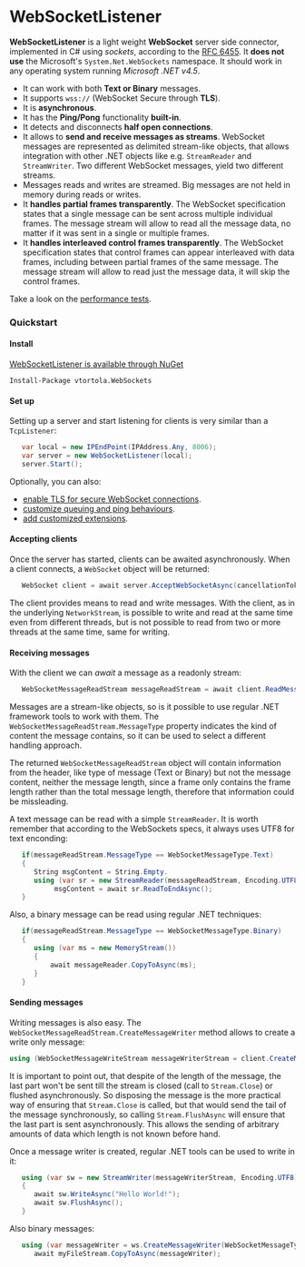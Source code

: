 WebSocketListener 
=================

**WebSocketListener** is a light weight **WebSocket** server side connector, implemented in C# using *sockets*, according to the [RFC 6455](http://tools.ietf.org/html/rfc6455). It **does not use** the Microsoft's `System.Net.WebSockets` namespace. It should work in any operating system running *Microsoft .NET v4.5*.

 * It can work with both **Text or Binary** messages.
 * It supports `wss://` (WebSocket Secure through **TLS**).
 * It is **asynchronous**. 
 * It has the **Ping/Pong** functionality **built-in**.
 * It detects and disconnects **half open connections**.
 * It allows to **send and receive messages as streams**. WebSocket messages are represented as delimited stream-like objects, that allows integration with other .NET objects like e.g. `StreamReader` and `StreamWriter`. Two different WebSocket messages, yield two different streams.
 * Messages reads and writes are streamed. Big messages are not held in memory during reads or writes.
 * It **handles partial frames transparently**. The WebSocket specification states that a single message can be sent across multiple individual frames. The message stream will allow to read all the message data, no matter if it was sent in a single or multiple frames.
 * It **handles interleaved control frames transparently**. The WebSocket specification states that control frames can appear interleaved with data frames, including between partial frames of the same message. The message stream will allow to read just the message data, it will skip the control frames.

Take a look on the [performance tests](https://github.com/vtortola/WebSocketListener/wiki/WebSocketListener-performance-tests).

### Quickstart

#### Install

[WebSocketListener is available through NuGet](http://www.nuget.org)

```
Install-Package vtortola.WebSockets
```

#### Set up
Setting up a server and start listening for clients is very similar than a `TcpListener`:

```cs
   var local = new IPEndPoint(IPAddress.Any, 8006);
   var server = new WebSocketListener(local);
   server.Start();
```

Optionally, you can also:
 * [enable TLS for secure WebSocket connections](https://github.com/vtortola/WebSocketListener/wiki/Enabling-WebSocket-Secure-(TLS)).
 * [customize queuing and ping behaviours](https://github.com/vtortola/WebSocketListener/wiki/WebSocketListener-options).
 * [add customized extensions](https://github.com/vtortola/WebSocketListener/wiki/WebSocketListener-Extensions).


#### Accepting clients
Once the server has started, clients can be awaited asynchronously. When a client connects, a `WebSocket` object will be returned:

```cs
   WebSocket client = await server.AcceptWebSocketAsync(cancellationToken);
```

The client provides means to read and write messages. With the client, as in the underlying `NetworkStream`, is possible to write and read at the same time even from different threads, but is not possible to read from two or more threads at the same time, same for writing.

#### Receiving messages

With the client we can *await* a message as a readonly stream:

```cs
   WebSocketMessageReadStream messageReadStream = await client.ReadMessageAsync(cancellationToken);
```

Messages are a stream-like objects, so is it possible to use regular .NET framework tools to work with them. The `WebSocketMessageReadStream.MessageType` property indicates the kind of content the message contains, so it can be used to select a different handling approach.

The returned `WebSocketMessageReadStream` object will contain information from the header, like type of message (Text or Binary) but not the message content, neither the message length, since a frame only contains the frame length rather than the total message length, therefore that information could be missleading.

A text message can be read with a simple `StreamReader`.  It is worth remember that according to the WebSockets specs, it always uses UTF8 for text enconding:

```cs
   if(messageReadStream.MessageType == WebSocketMessageType.Text)
   {
      String msgContent = String.Empty.
      using (var sr = new StreamReader(messageReadStream, Encoding.UTF8))
           msgContent = await sr.ReadToEndAsync();
   }
```

Also, a binary message can be read using regular .NET techniques:

```cs
   if(messageReadStream.MessageType == WebSocketMessageType.Binary)
   {
      using (var ms = new MemoryStream())
      {
          await messageReader.CopyToAsync(ms);
      }
   }
```

#### Sending messages

Writing messages is also easy. The `WebSocketMessageReadStream.CreateMessageWriter` method allows to create a write only  message:

```cs
using (WebSocketMessageWriteStream messageWriterStream = client.CreateMessageWriter(WebSocketMessageType.Text))
```

It is important to point out, that despite of the length of the message, the last part won't be sent till the stream is closed (call to `Stream.Close`) or flushed asynchronously. So disposing the message is the more practical way of ensuring that `Stream.Close` is called, but that would send the tail of the message synchronously, so calling `Stream.FlushAsync` will ensure that the last part is sent asynchronously. This allows the sending of arbitrary amounts of data which length is not known before hand.

Once a message writer is created, regular .NET tools can be used to write in it:

```cs
   using (var sw = new StreamWriter(messageWriterStream, Encoding.UTF8))
   {
      await sw.WriteAsync("Hello World!");
      await sw.FlushAsync();
   }
```    

Also binary messages:

```cs
   using (var messageWriter = ws.CreateMessageWriter(WebSocketMessageType.Binary))
      await myFileStream.CopyToAsync(messageWriter);
```
